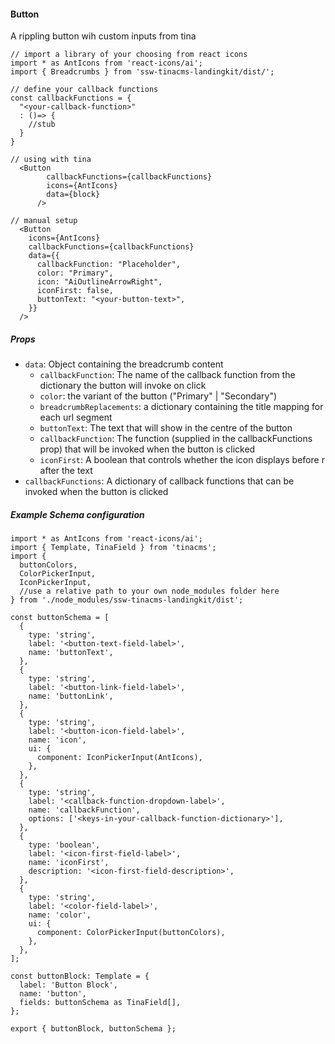 #### Button

A rippling button wih custom inputs from tina

```tsx
// import a library of your choosing from react icons
import * as AntIcons from 'react-icons/ai';
import { Breadcrumbs } from 'ssw-tinacms-landingkit/dist/';

// define your callback functions
const callbackFunctions = {
  "<your-callback-function>"
  : ()=> {
    //stub
  }
}

// using with tina
  <Button
        callbackFunctions={callbackFunctions}
        icons={AntIcons}
        data={block}
      />

// manual setup
  <Button
    icons={AntIcons}
    callbackFunctions={callbackFunctions}
    data={{
      callbackFunction: "Placeholder",
      color: "Primary",
      icon: "AiOutlineArrowRight",
      iconFirst: false,
      buttonText: "<your-button-text>",
    }}
  />
```

##### Props

- `data`: Object containing the breadcrumb content
  - `callbackFunction`: The name of the callback function from the dictionary the button will invoke on click
  - `color`: the variant of the button ("Primary" | "Secondary")
  - `breadcrumbReplacements`: a dictionary containing the title mapping for each url segment
  - `buttonText`: The text that will show in the centre of the button
  - `callbackFunction`: The function (supplied in the callbackFunctions prop) that will be invoked when the button is clicked
  - `iconFirst`: A boolean that controls whether the icon displays before r after the text
- `callbackFunctions`: A dictionary of callback functions that can be invoked when the button is clicked

##### Example Schema configuration

```tsx
import * as AntIcons from 'react-icons/ai';
import { Template, TinaField } from 'tinacms';
import {
  buttonColors,
  ColorPickerInput,
  IconPickerInput,
  //use a relative path to your own node_modules folder here
} from './node_modules/ssw-tinacms-landingkit/dist';

const buttonSchema = [
  {
    type: 'string',
    label: '<button-text-field-label>',
    name: 'buttonText',
  },
  {
    type: 'string',
    label: '<button-link-field-label>',
    name: 'buttonLink',
  },
  {
    type: 'string',
    label: '<button-icon-field-label>',
    name: 'icon',
    ui: {
      component: IconPickerInput(AntIcons),
    },
  },
  {
    type: 'string',
    label: '<callback-function-dropdown-label>',
    name: 'callbackFunction',
    options: ['<keys-in-your-callback-function-dictionary>'],
  },
  {
    type: 'boolean',
    label: '<icon-first-field-label>',
    name: 'iconFirst',
    description: '<icon-first-field-description>',
  },
  {
    type: 'string',
    label: '<color-field-label>',
    name: 'color',
    ui: {
      component: ColorPickerInput(buttonColors),
    },
  },
];

const buttonBlock: Template = {
  label: 'Button Block',
  name: 'button',
  fields: buttonSchema as TinaField[],
};

export { buttonBlock, buttonSchema };
```
